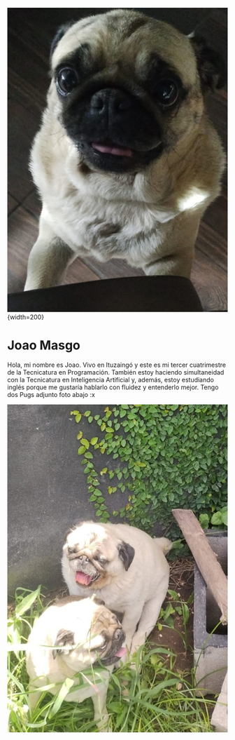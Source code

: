 ![Un perro pug](./assets/Venus.jpg){width=200}

# Joao Masgo
Hola, mi nombre es Joao. Vivo en Ituzaingó y este es mi tercer cuatrimestre de la Tecnicatura en Programación. También estoy haciendo simultaneidad con la Tecnicatura en Inteligencia Artificial y, además, estoy estudiando inglés porque me gustaría hablarlo con fluidez y entenderlo mejor.
Tengo dos Pugs adjunto foto abajo :x

![Dos perros pugs](./assets/RockyYVenus.jpg)

